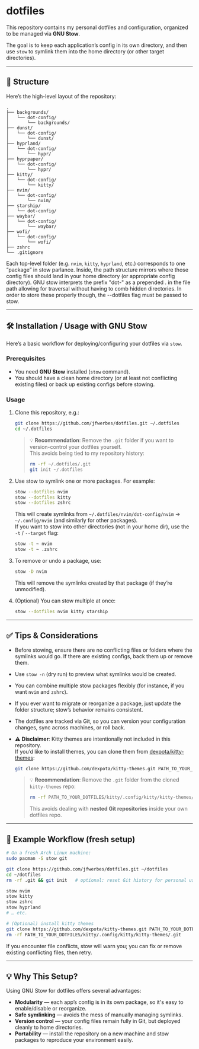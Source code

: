 # dotfiles

This repository contains my personal dotfiles and configuration, organized to be managed via **GNU Stow**.  

The goal is to keep each application’s config in its own directory, and then use `stow` to symlink them into the home directory (or other target directories).  

---

## 📁 Structure

Here’s the high-level layout of the repository:

```
.
├── backgrounds/
│   └── dot-config/
│       └── backgrounds/
├── dunst/
│   └── dot-config/
│       └── dunst/
├── hyprland/
│   └── dot-config/
│       └── hypr/
├── hyprpaper/
│   └── dot-config/
│       └── hypr/
├── kitty/
│   └── dot-config/
│       └── kitty/
├── nvim/
│   └── dot-config/
│       └── nvim/
├── starship/
│   └── dot-config/
├── waybar/
│   └── dot-config/
│       └── waybar/
├── wofi/
│   └── dot-config/
│       └── wofi/
├── zshrc
└── .gitignore
```

Each top-level folder (e.g. `nvim`, `kitty`, `hyprland`, etc.) corresponds to one “package” in stow parlance. Inside, the path structure mirrors where those config files should land in your home directory (or appropriate config directory). GNU stow interprets the prefix "dot-" as a prepended . in the file path allowing for traversal without having to comb hidden directories. In order to store these properly though, the --dotfiles flag must be passed to stow.

---

## 🛠 Installation / Usage with GNU Stow

Here’s a basic workflow for deploying/configuring your dotfiles via `stow`.

### Prerequisites

- You need **GNU Stow** installed (`stow` command).  
- You should have a clean home directory (or at least not conflicting existing files) or back up existing configs before stowing.

### Usage

1. Clone this repository, e.g.:

   ```sh
   git clone https://github.com/jfwerbes/dotfiles.git ~/.dotfiles
   cd ~/.dotfiles
   ```

   > 💡 **Recommendation**: Remove the `.git` folder if you want to version-control your dotfiles yourself.  
   > This avoids being tied to my repository history:  
   > ```sh
   > rm -rf ~/.dotfiles/.git
   > git init ~/.dotfiles
   > ```

2. Use stow to symlink one or more packages. For example:

   ```sh
   stow --dotfiles nvim
   stow --dotfiles kitty
   stow --dotfiles zshrc
   ```

   This will create symlinks from `~/.dotfiles/nvim/dot-config/nvim` → `~/.config/nvim` (and similarly for other packages).  
   If you want to stow into other directories (not in your home dir), use the `-t` / `--target` flag:

   ```sh
   stow -t ~ nvim
   stow -t ~ .zshrc
   ```

3. To remove or undo a package, use:

   ```sh
   stow -D nvim
   ```

   This will remove the symlinks created by that package (if they’re unmodified).

4. (Optional) You can stow multiple at once:

   ```sh
   stow --dotfiles nvim kitty starship
   ```

---

## ✅ Tips & Considerations

- Before stowing, ensure there are no conflicting files or folders where the symlinks would go. If there are existing configs, back them up or remove them.
- Use `stow -n` (dry run) to preview what symlinks would be created.
- You can combine multiple stow packages flexibly (for instance, if you want `nvim` and `zshrc`).
- If you ever want to migrate or reorganize a package, just update the folder structure; stow’s behavior remains consistent.
- The dotfiles are tracked via Git, so you can version your configuration changes, sync across machines, or roll back.
- ⚠️ **Disclaimer**: Kitty themes are intentionally not included in this repository.  
  If you’d like to install themes, you can clone them from [dexpota/kitty-themes](https://github.com/dexpota/kitty-themes):

  ```sh
  git clone https://github.com/dexpota/kitty-themes.git PATH_TO_YOUR_DOTFILES/kitty/.config/kitty/kitty-themes
  ```

  > 💡 **Recommendation**: Remove the `.git` folder from the cloned `kitty-themes` repo:  
  > ```sh
  > rm -rf PATH_TO_YOUR_DOTFILES/kitty/.config/kitty/kitty-themes/.git
  > ```  
  > This avoids dealing with **nested Git repositories** inside your own dotfiles repo.

---

## 🧭 Example Workflow (fresh setup)

```sh
# On a fresh Arch Linux machine:
sudo pacman -S stow git

git clone https://github.com/jfwerbes/dotfiles.git ~/dotfiles
cd ~/dotfiles
rm -rf .git && git init   # optional: reset Git history for personal use

stow nvim
stow kitty
stow zshrc
stow hyprland
# … etc.

# (Optional) install kitty themes
git clone https://github.com/dexpota/kitty-themes.git PATH_TO_YOUR_DOTFILES/kitty/.config/kitty/kitty-themes
rm -rf PATH_TO_YOUR_DOTFILES/kitty/.config/kitty/kitty-themes/.git
```

If you encounter file conflicts, stow will warn you; you can fix or remove existing conflicting files, then retry.

---

## 💡 Why This Setup?

Using GNU Stow for dotfiles offers several advantages:

- **Modularity** — each app’s config is in its own package, so it's easy to enable/disable or reorganize.
- **Safe symlinking** — avoids the mess of manually managing symlinks.
- **Version control** — your config files remain fully in Git, but deployed cleanly to home directories.
- **Portability** — install the repository on a new machine and stow packages to reproduce your environment easily.

